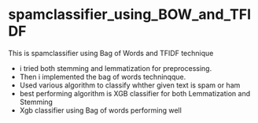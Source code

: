 # spamclassifier_using_BOW_and_TFIDF
This is spamclassifier using Bag of Words and TFIDF technique </br>
* i tried both stemming and lemmatization for preprocessing. 
* Then i implemented the bag of words techninqque.
* Used various algorithm to classify whther given text is spam or ham
* best performing algorithm is XGB classifier for both Lemmatization and Stemming
* Xgb classifier using Bag of words performing well
